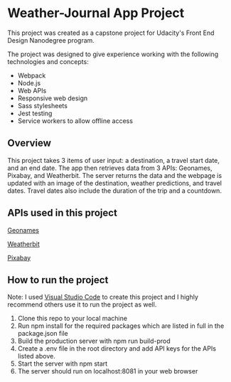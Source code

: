# Weather-Journal App Project

This project was created as a capstone project for Udacity's Front End Design Nanodegree program.

The project was designed to give experience working with the following technologies and concepts:

<ul>
<li>Webpack</li>
<li>Node.js</li>
<li>Web APIs</li>
<li>Responsive web design</li>
<li>Sass stylesheets</li>
<li>Jest testing</li>
<li>Service workers to allow offline access</li>
</ul>

## Overview
This project takes 3 items of user input: a destination, a travel start date, and an end date. The app then retrieves data from 3 APIs: Geonames, Pixabay, and Weatherbit. The server returns the data and the webpage is updated with an image of the destination, weather predictions, and travel dates. Travel dates also include the duration of the trip and a countdown.

## APIs used in this project
<a href="http://www.geonames.org/export/web-services.html">Geonames</a>

<a href="https://www.weatherbit.io/">Weatherbit</a>

<a href="https://pixabay.com/api/docs/">Pixabay</a>

## How to run the project

Note: I used <a href='https://code.visualstudio.com/'>Visual Studio Code</a> to create this project and I highly recommend others use it to run the project as well.

<ol>
<li>Clone this repo to your local machine</li>
<li>Run npm install for the required packages which are listed in full in the package.json file</li>
<li>Build the production server with npm run build-prod</li>
<li>Create a .env file in the root directory and add API keys for the APIs listed above.</li>
<li>Start the server with npm start</li>
<li>The server should run on localhost:8081 in your web browser</li>
</ol>
